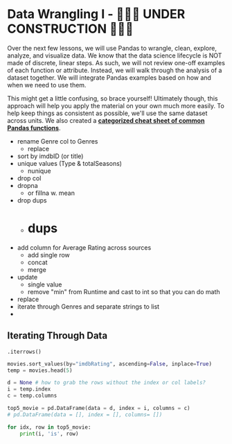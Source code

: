 # Data Wrangling I - 👷‍♀️🚧 UNDER CONSTRUCTION 🚧👷‍♀️

Over the next few lessons, we will use Pandas to wrangle, clean, explore, analyze, and visualize data. We know that the data science lifecycle is NOT made of discrete, linear steps. As such, we will not review one-off examples of each function or attribute. Instead, we will walk through the analysis of a dataset together. We will integrate Pandas examples based on how and when we need to use them.

This might get a little confusing, so brace yourself! Ultimately though, this approach will help you apply the material on your own much more easily. To help keep things as consistent as possible, we'll use the same dataset across units. We also created a **[categorized cheat sheet of common Pandas functions](../resources/pandas_cheat_sheet.md)**.

* rename Genre col to Genres
	* replace
* sort by imdbID (or title)
* unique values (Type & totalSeasons)
	* nunique
* drop col
* dropna
	* or fillna w. mean
* drop dups
	* # dups
* add column for Average Rating across sources
	- add single row
	- concat
	- merge
* update
	* single value
	* remove "min" from Runtime and cast to int so that you can do math
* replace
* iterate through Genres and separate strings to list
* 

## Iterating Through Data

`.iterrows()`


```python
movies.sort_values(by="imdbRating", ascending=False, inplace=True)
temp = movies.head(5)

d = None # how to grab the rows without the index or col labels?
i = temp.index
c = temp.columns

top5_movie = pd.DataFrame(data = d, index = i, columns = c)
# pd.DataFrame(data = [], index = [], columns= [])

for idx, row in top5_movie:
	print(i, 'is', row)
```





